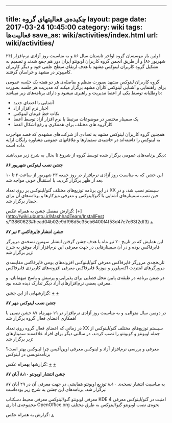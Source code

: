 ----------
title: چکیده‌ی فعالیتهای گروه
layout: page
date: 2017-03-24 10:45:00
category: wiki
tags: فعالیت‌ها
save_as: wiki/activities/index.html
url: wiki/activities/
----------
اولین بار موسسان گروه اواخر تابستان سال ۸۶ و به مناسبت روز آزادی نرم‌افزار (۲۴
شهریور ۸۶) و از طریق انجمن گروه کاربران اوبونتو ایران دور هم جمع شدند و تصمیم
به تشکیل گروه کاربران لینوکس مشهد با هدف ارتقای سطح علمی خود و دیگر کاربران
کامپیوتر در مشهد و خراسان گرفتند.

گروه کاربران لینوکس مشهد بصورت منظم و بفاصله‌ی هر دو هفته یک جلسه عمومی برای
راهنمایی و آشنایی لینوکس کاران مشهد برگزار میکند که مدیریت هر جلسه بصورت
داوطلبانه توسط یکی از اعضا مدیریت و راهبری میشود و دارای برنامه‌های زیر
میباشد:

  * آشنایی با اعضاي جدید
  * اخبار نرم افزار آزاد
  * نکات خط فرمان لینوکس
  * یک سمینار مختصر در موضوعات مرتبط با نرم افزار آزاد توسط اعضا
  * کارگروه های مختلف برای همفکری و رفع اشکال اعضا

همچنین گروه کاربران لینوکس مشهد به تعدادی از شرکت‌های مشهدی که قصد مهاجرت به
لینوکس را داشته‌اند در حاشیه‌ی سمینارها و ملاقاتهای عمومی مشاوره رایگان ارایه
داده است.

دیگر برنامه‌های عمومی برگزار شده توسط گروه از شروع تا بحال به شرح زیر
می‌باشند:

**جشن نصب لینوکس شهریور ۸۶**

این جشن که به مناسبت روز آزادی نرم‌افزار در روز جمعه ۲۳ شهریور از ساعت ۲ تا ۱۰
بعد از ظهر برگزار گردید، با استقبال خوبی مواجه شد.

در این برنامه توزیع‌های مختلف گنو/لینوکس بر روی تعداد XX سیستم نصب شد، و در
حین نصب سمینارهای آشنایی با گنو/لینوکس و معرفی میزکارها و برنامه‌های آن برای
حضار برگزار شد.

گزارش مفصل جشن به همراه عکس: [+](http://wiki.ubuntu.ir/MashhadTeam/InstallFest
s/13860623#head04b02e9df96d5c35cb6400f4f53d47e7e63f2df3)
[+](http://mtux.wordpress.com/2007/09/15/softwarefreedomday/)

**جشن انتشار فایرفاکس ۳ تیر ۸۷**

این همایش که در تاریخ ۲۰ تیر ماه با هدف جشن گرفتن انتشار سومین نسخه‌ی مرورگر
فایرفاکس بوده و در آن سمینارهایی در جهت معرفی این نرم‌افزار آزاد موفق به شرح
زیر برگزار شد:

تاریخچه‌ی مرورگر فایرفاکس معرفی گنو/لینوکس افزونه‌های بومی فایرفاکس مقایسه‌ی
مرورگرهای اینترنت اکسپلورر و موزیلا فایرفاکس معرفی افزونه‌های کاربردی فایرفاکس

در ضمن برنامه در طبقه‌ی پایین محل فضایی برای پذیرایی و پرسش و پاسخ میهمانان، و
معرفی بعضی نرم‌افزارهای آزاد دیگر تدارک دیده شده بود.

گزارشهایی از این جشن: [+](http://mashhadlug.org/node/19)
[+](http://mtux.wordpress.com/2008/07/11/firefox3releasepartymashhad/)

**جشن نصب لینوکس مهر ۸۷**

در دومین سال متوالی، و به مناسبت روز آزادی نرم‌افزار در ۱۹ مهرماه ۸۷ جشن نصبی
با همکاری اعضای فعال گروه برگزار شد!

در زمانی که اعضای فعال گروه روی تعداد XX سیستم توزیع‌های مختلف گنو/لینوکس از
جمله اوبونتو و کوبونتو را نصب کردند، در سالنی دیگر برای افراد علاقه‌مند
سمینارهای زیر برگزار شد:

معرفی و بررسی نرم‌افزار آزاد و لینوکس معرفی اوپن‌آفیس چرا لینوکس بهتر است؟
برنامه‌نویسی در لینوکس

گزارشها بهمراه عکس: [+](http://mashhadlug.org/node/34)
[+](http://mtux.wordpress.com/2008/10/11/mashhadluginstallfestreport/)

**جشن انتشار اوبونتو ۸٫۱۰ آبان ۸۷**

به مناسبت انتشار نسخه‌ی ۸٫۱۰ توزیع اوبونتو همایشی در جهت معرفی آن در ۲۹ آبان
۸۷ برگزار شد. برنامه‌های این جشن به شرح زیر بوده‌است:

معرفی اوبونتو گنو/لینوکس معرفی محیط دسکتاپ KDE 4 امنیت در گنو/لینوکس معرفی
مجموعه‌ی اداری OpenOffice.org نحوه‌ی نصب اوبونتو گنو/لینوکس به طرق مختلف

گزارش به همراه عکس: [+](http://mashhadlug.org/node/41)
